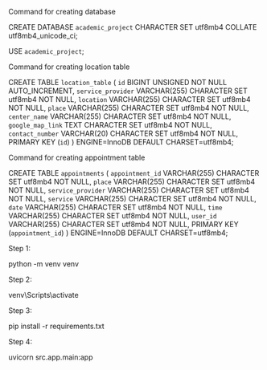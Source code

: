 Command for creating database 

CREATE DATABASE `academic_project` CHARACTER SET utf8mb4 COLLATE utf8mb4_unicode_ci;

USE `academic_project`;

Command for creating location table 

CREATE TABLE `location_table` (
    `id` BIGINT UNSIGNED NOT NULL AUTO_INCREMENT,
    `service_provider` VARCHAR(255) CHARACTER SET utf8mb4 NOT NULL,
    `location` VARCHAR(255) CHARACTER SET utf8mb4 NOT NULL,
    `place` VARCHAR(255) CHARACTER SET utf8mb4 NOT NULL,
    `center_name` VARCHAR(255) CHARACTER SET utf8mb4 NOT NULL,
    `google_map_link` TEXT CHARACTER SET utf8mb4 NOT NULL,
    `contact_number` VARCHAR(20) CHARACTER SET utf8mb4 NOT NULL,
    PRIMARY KEY (`id`)
) ENGINE=InnoDB DEFAULT CHARSET=utf8mb4;


Command for creating appointment table

CREATE TABLE `appointments` (
    `appointment_id` VARCHAR(255) CHARACTER SET utf8mb4 NOT NULL,
    `place` VARCHAR(255) CHARACTER SET utf8mb4 NOT NULL,
    `service_provider` VARCHAR(255) CHARACTER SET utf8mb4 NOT NULL,
    `service` VARCHAR(255) CHARACTER SET utf8mb4 NOT NULL,
    `date` VARCHAR(255) CHARACTER SET utf8mb4 NOT NULL,
    `time` VARCHAR(255) CHARACTER SET utf8mb4 NOT NULL,
    `user_id` VARCHAR(255) CHARACTER SET utf8mb4 NOT NULL,
    PRIMARY KEY (`appointment_id`)
) ENGINE=InnoDB DEFAULT CHARSET=utf8mb4;




Step 1:

python -m venv venv

Step 2:

venv\Scripts\activate

Step 3:

pip install -r requirements.txt

Step 4:

uvicorn src.app.main:app 






